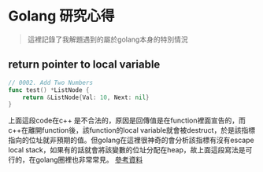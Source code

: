 # Golang 研究心得

> 這裡記錄了我解題遇到的屬於golang本身的特別情況

## return pointer to local variable
```go
// 0002. Add Two Numbers
func test() *ListNode {
    return &ListNode{Val: 10, Next: nil}
}
```
上面這段code在c++ 是不合法的，原因是回傳值是在function裡面宣告的，而c++在離開function後，該function的local variable就會被destruct，於是該指標指向的位址就非預期的值。但golang在這裡很神奇的會分析該指標有沒有escape local stack，如果有的話就會將該變數的位址分配在heap，故上面這段寫法是可行的，在golang圈裡也非常常見。
[參考資料](https://stackoverflow.com/questions/13715237/return-pointer-to-local-struct)